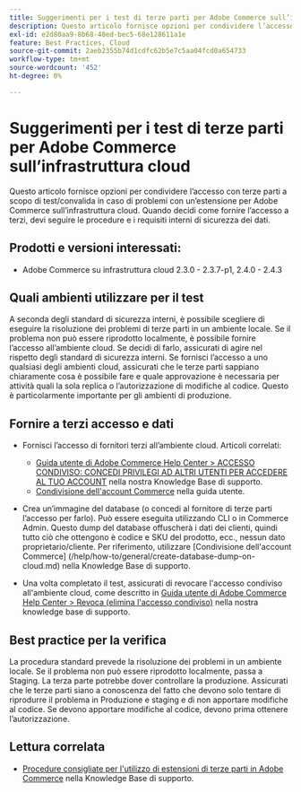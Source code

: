 ```yaml
---
title: Suggerimenti per i test di terze parti per Adobe Commerce sull’infrastruttura cloud
description: Questo articolo fornisce opzioni per condividere l’accesso con terze parti a scopo di test/convalida in caso di problemi con un’estensione per Adobe Commerce sull’infrastruttura cloud.
exl-id: e2d80aa9-8b68-48ed-bec5-68e128611a1e
feature: Best Practices, Cloud
source-git-commit: 2aeb2355b74d1cdfc62b5e7c5aa04fcd0a654733
workflow-type: tm+mt
source-wordcount: '452'
ht-degree: 0%

---
```


# Suggerimenti per i test di terze parti per Adobe Commerce sull’infrastruttura cloud

Questo articolo fornisce opzioni per condividere l’accesso con terze parti a scopo di test/convalida in caso di problemi con un’estensione per Adobe Commerce sull’infrastruttura cloud.
Quando decidi come fornire l’accesso a terzi, devi seguire le procedure e i requisiti interni di sicurezza dei dati.

## Prodotti e versioni interessati:

* Adobe Commerce su infrastruttura cloud 2.3.0 - 2.3.7-p1, 2.4.0 - 2.4.3

## Quali ambienti utilizzare per il test

A seconda degli standard di sicurezza interni, è possibile scegliere di eseguire la risoluzione dei problemi di terze parti in un ambiente locale. Se il problema non può essere riprodotto localmente, è possibile fornire l’accesso all’ambiente cloud. Se decidi di farlo, assicurati di agire nel rispetto degli standard di sicurezza interni. Se fornisci l’accesso a uno qualsiasi degli ambienti cloud, assicurati che le terze parti sappiano chiaramente cosa è possibile fare e quale approvazione è necessaria per attività quali la sola replica o l’autorizzazione di modifiche al codice. Questo è particolarmente importante per gli ambienti di produzione.

## Fornire a terzi accesso e dati

* Fornisci l’accesso di fornitori terzi all’ambiente cloud. Articoli correlati:

   * [Guida utente di Adobe Commerce Help Center > ACCESSO CONDIVISO: CONCEDI PRIVILEGI AD ALTRI UTENTI PER ACCEDERE AL TUO ACCOUNT](/help/help-center-guide/help-center/magento-help-center-user-guide.md#shared-access) nella nostra Knowledge Base di supporto.
   * [Condivisione dell&#39;account Commerce](https://experienceleague.adobe.com/en/docs/commerce-admin/start/commerce-account/commerce-account-share) nella guida utente.

* Crea un’immagine del database (o concedi al fornitore di terze parti l’accesso per farlo). Può essere eseguita utilizzando CLI o in Commerce Admin. Questo dump del database offuscherà i dati dei clienti, quindi tutto ciò che ottengono è codice e SKU del prodotto, ecc., nessun dato proprietario/cliente. Per riferimento, utilizzare [Condivisione dell&#39;account Commerce] (/help/how-to/general/create-database-dump-on-cloud.md) nella Knowledge Base di supporto.
* Una volta completato il test, assicurati di revocare l&#39;accesso condiviso all&#39;ambiente cloud, come descritto in [Guida utente di Adobe Commerce Help Center > Revoca (elimina l&#39;accesso condiviso)](/help/help-center-guide/help-center/magento-help-center-user-guide.md#revoke-shared-access) nella nostra knowledge base di supporto.

## Best practice per la verifica

La procedura standard prevede la risoluzione dei problemi in un ambiente locale. Se il problema non può essere riprodotto localmente, passa a Staging. La terza parte potrebbe dover controllare la produzione. Assicurati che le terze parti siano a conoscenza del fatto che devono solo tentare di riprodurre il problema in Produzione e staging e di non apportare modifiche al codice. Se devono apportare modifiche al codice, devono prima ottenere l’autorizzazione.

## Lettura correlata

* [Procedure consigliate per l&#39;utilizzo di estensioni di terze parti in Adobe Commerce](https://support.magento.com/hc/en-us/articles/360042361152-Best-Practices-for-using-third-party-extensions-in-Magento) nella Knowledge Base di supporto.
